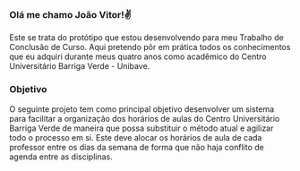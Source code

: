 ### Olá me chamo João Vitor!✌️

  Este se trata do protótipo que estou desenvolvendo para meu Trabalho de Conclusão de Curso. Aqui pretendo pôr em prática todos os conhecimentos que eu adquiri durante meus quatro anos como acadêmico do Centro Universitário Barriga Verde - Unibave.
  
### Objetivo

  O seguinte projeto tem como principal objetivo desenvolver um sistema para facilitar a organização dos horários de aulas do Centro Universitário Barriga Verde de maneira que possa substituir o método atual e agilizar todo o processo em si. Este deve alocar os horários de aula de cada professor entre os dias da semana de forma que não haja conflito de agenda entre as disciplinas.
